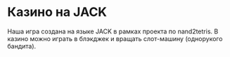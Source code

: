 # Казино на JACK
Наша игра создана на языке JACK в рамках проекта по nand2tetris.
В казино можно играть в блэкджек и вращать слот-машину (однорукого бандита).